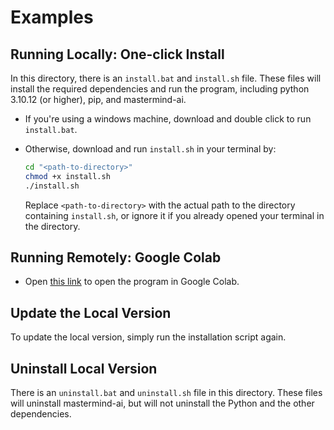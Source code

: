 # Examples

## Running Locally: One-click Install

In this directory, there is an `install.bat` and `install.sh` file. These files will install the required dependencies and run the program, including python 3.10.12 (or higher), pip, and mastermind-ai.

- If you're using a windows machine, download and double click to run `install.bat`.
- Otherwise, download and run `install.sh` in your terminal by:

    ```bash
    cd "<path-to-directory>"
    chmod +x install.sh
    ./install.sh
    ```

    Replace `<path-to-directory>` with the actual path to the directory containing `install.sh`, or ignore it if you already opened your terminal in the directory.

## Running Remotely: Google Colab

- Open [this link](https://colab.research.google.com/github/FlysonBot/Mastermind/blob/main/examples/mastermind_in_colab.ipynb) to open the program in Google Colab.

## Update the Local Version

To update the local version, simply run the installation script again.

## Uninstall Local Version

There is an `uninstall.bat` and `uninstall.sh` file in this directory. These files will uninstall mastermind-ai, but will not uninstall the Python and the other dependencies.
